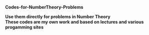 <b>Codes-for-NumberTheory-Problems<b><br>
  
Use them directly for problems in Number Theory<br>
These codes are my own work and based on lectures and various progamming sites
